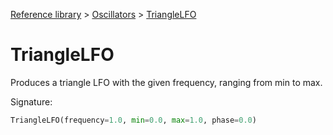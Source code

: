 [Reference library](../index.md) > [Oscillators](index.md) > [TriangleLFO](trianglelfo.md)

# TriangleLFO

Produces a triangle LFO with the given frequency, ranging from min to max.

Signature:
```python
TriangleLFO(frequency=1.0, min=0.0, max=1.0, phase=0.0)
```
